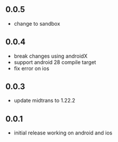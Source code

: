 ## 0.0.5

* change to sandbox

## 0.0.4

* break changes using androidX
* support android 28 compile target
* fix error on ios

## 0.0.3

* update midtrans to 1.22.2

## 0.0.1

* initial release working on android and ios
